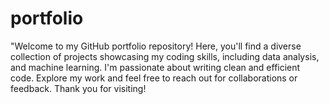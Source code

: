 # portfolio
 "Welcome to my GitHub portfolio repository! Here, you'll find a diverse collection of projects showcasing my coding skills, including data analysis, and machine learning. I'm passionate about writing clean and efficient code. Explore my work and feel free to reach out for collaborations or feedback. Thank you for visiting!
